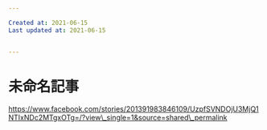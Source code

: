 ```yaml
---

Created at: 2021-06-15
Last updated at: 2021-06-15


---
```


# 未命名記事


https://www.facebook.com/stories/201391983846109/UzpfSVNDOjU3MjQ1NTIxNDc2MTgxOTg=/?view\_single=1&source=shared\_permalink

